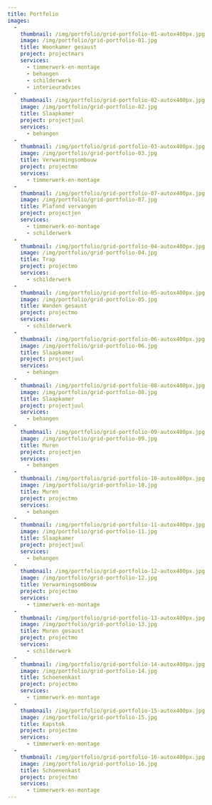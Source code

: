 ```yaml
---
title: Portfolio
images:
  -
    thumbnail: /img/portfolio/grid-portfolio-01-autox400px.jpg
    image: /img/portfolio/grid-portfolio-01.jpg
    title: Woonkamer gesaust
    project: projectmars
    services:
      - timmerwerk-en-montage
      - behangen
      - schilderwerk
      - interieuradvies
  -
    thumbnail: /img/portfolio/grid-portfolio-02-autox400px.jpg
    image: /img/portfolio/grid-portfolio-02.jpg
    title: Slaapkamer
    project: projectjuul
    services:
      - behangen
  -
    thumbnail: /img/portfolio/grid-portfolio-03-autox400px.jpg
    image: /img/portfolio/grid-portfolio-03.jpg
    title: Verwarmingsombouw
    project: projectmo
    services:
      - timmerwerk-en-montage
  -
    thumbnail: /img/portfolio/grid-portfolio-07-autox400px.jpg
    image: /img/portfolio/grid-portfolio-07.jpg
    title: Plafond vervangen
    project: projectjen
    services:
      - timmerwerk-en-montage
      - schilderwerk
  -
    thumbnail: /img/portfolio/grid-portfolio-04-autox400px.jpg
    image: /img/portfolio/grid-portfolio-04.jpg
    title: Trap
    project: projectmo
    services:
      - schilderwerk
  -
    thumbnail: /img/portfolio/grid-portfolio-05-autox400px.jpg
    image: /img/portfolio/grid-portfolio-05.jpg
    title: Wanden gesaust
    project: projectmo
    services:
      - schilderwerk
  -
    thumbnail: /img/portfolio/grid-portfolio-06-autox400px.jpg
    image: /img/portfolio/grid-portfolio-06.jpg
    title: Slaapkamer
    project: projectjuul
    services:
      - behangen
  -
    thumbnail: /img/portfolio/grid-portfolio-08-autox400px.jpg
    image: /img/portfolio/grid-portfolio-08.jpg
    title: Slaapkamer
    project: projectjuul
    services:
      - behangen
  -
    thumbnail: /img/portfolio/grid-portfolio-09-autox400px.jpg
    image: /img/portfolio/grid-portfolio-09.jpg
    title: Muren
    project: projectjen
    services:
      - behangen
  -
    thumbnail: /img/portfolio/grid-portfolio-10-autox400px.jpg
    image: /img/portfolio/grid-portfolio-10.jpg
    title: Muren
    project: projectmo
    services:
      - behangen
  -
    thumbnail: /img/portfolio/grid-portfolio-11-autox400px.jpg
    image: /img/portfolio/grid-portfolio-11.jpg
    title: Slaapkamer
    project: projectjuul
    services:
      - behangen
  -
    thumbnail: /img/portfolio/grid-portfolio-12-autox400px.jpg
    image: /img/portfolio/grid-portfolio-12.jpg
    title: Verwarmingsombouw
    project: projectmo
    services:
      - timmerwerk-en-montage
  -
    thumbnail: /img/portfolio/grid-portfolio-13-autox400px.jpg
    image: /img/portfolio/grid-portfolio-13.jpg
    title: Muren gesaust
    project: projectmo
    services:
      - schilderwerk
  -
    thumbnail: /img/portfolio/grid-portfolio-14-autox400px.jpg
    image: /img/portfolio/grid-portfolio-14.jpg
    title: Schoenenkast
    project: projectmo
    services:
      - timmerwerk-en-montage
  -
    thumbnail: /img/portfolio/grid-portfolio-15-autox400px.jpg
    image: /img/portfolio/grid-portfolio-15.jpg
    title: Kapstok
    project: projectmo
    services:
      - timmerwerk-en-montage
  -
    thumbnail: /img/portfolio/grid-portfolio-16-autox400px.jpg
    image: /img/portfolio/grid-portfolio-16.jpg
    title: Schoenenkast
    project: projectmo
    services:
      - timmerwerk-en-montage
---
```

